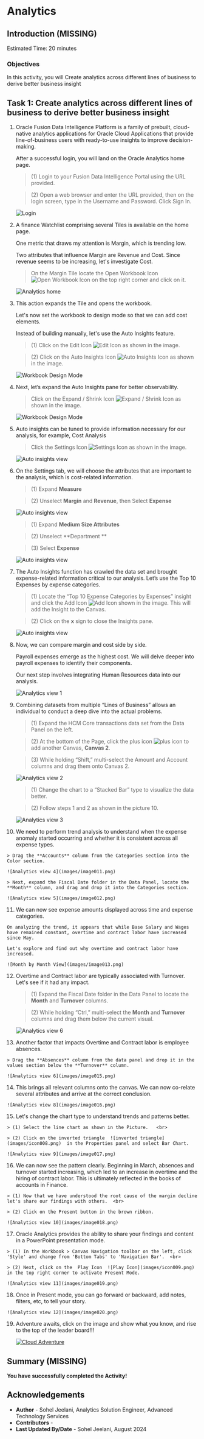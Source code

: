 # Analytics
 
## Introduction (MISSING)
 



Estimated Time: 20 minutes


### Objectives

In this activity, you will Create analytics across different lines of business to derive better business insight
 


## Task 1: Create analytics across different lines of business to derive better business insight



1. Oracle Fusion Data Intelligence Platform is a family of prebuilt, cloud-native analytics applications for Oracle Cloud Applications that provide line-of-business users with ready-to-use insights to improve decision-making. 

    After a successful login, you will land on the Oracle Analytics home page. 

    > (1) Login to your Fusion Data Intelligence Portal using the URL provided.  <br>

    > (2) Open a web browser and enter the URL provided, then on the login screen, type in the Username and Password. Click Sign In.

    ![Login](images/image001.png)


2. A finance Watchlist comprising several Tiles is available on the home page. 

    One metric that draws my attention is Margin, which is trending low. 

    Two attributes that influence Margin are Revenue and Cost. Since revenue seems to be increasing, let's investigate Cost.

    > On the Margin Tile locate the Open Workbook Icon  ![Open Workbook Icon](images/icon001.png)  on the top right corner and click on it.

    ![Analytics home](images/image002.png)


3.  This action expands the Tile and opens the workbook. 

    Let's now set the workbook to design mode so that we can add cost elements. 

    Instead of building manually, let's use the Auto Insights feature.

    > (1) Click on the Edit Icon  ![Edit Icon](images/icon002.png)  as shown in the image.  <br>

    > (2) Click on the Auto Insights Icon  ![Auto Insights Icon](images/icon003.png)  as shown in the image.

    ![Workbook Design Mode](images/image003.png)


4.  Next, let’s expand the Auto Insights pane for better observability. 

    > Click on the Expand / Shrink Icon  ![Expand / Shrink Icon ](images/icon004.png)  as shown in the image.

    ![Workbook Design Mode](images/image004.png)


5.  Auto insights can be tuned to provide information necessary for our analysis, for example, Cost Analysis

    > Click the Settings Icon  ![Settings Icon](images/icon005.png)  as shown in the image.

    ![Auto insights view](images/image005.png)


6.  On the Settings tab, we will choose the attributes that are important to the analysis, which is cost-related information. 

    > (1) Expand **Measure**  <br>
    
    > (2) Unselect **Margin** and **Revenue**, then Select **Expense**

    ![Auto insights view](images/image006.png)

    > (1) Expand **Medium Size Attributes**  <br>
    
    > (2) Unselect **Department **  <br>

    > (3) Select **Expense**

    ![Auto insights view](images/image006a.png)



7.  The Auto Insights function has crawled the data set and brought expense-related information critical to our analysis. Let’s use the Top 10 Expenses by expense categories. 

    > (1) Locate the “Top 10 Expense Categories by Expenses” insight and click the Add Icon  ![Add Icon ](images/icon006.png)  shown in the image. This will add the Insight to the Canvas.  <br>

    > (2) Click on the **x** sign to close the Insights pane.

    ![Auto insights view](images/image007.png)


8.  Now, we can compare margin and cost side by side. 

    Payroll expenses emerge as the highest cost. We will delve deeper into payroll expenses to identify their components. 

    Our next step involves integrating Human Resources data into our analysis.

    ![Analytics view 1](images/image008.png)


9.  Combining datasets from multiple “Lines of Business” allows an individual to conduct a deep dive into the actual problems.

    > (1) Expand the HCM Core transactions data set from the Data Panel on the left.  <br>

    > (2) At the bottom of the Page, click the plus icon  ![plus icon](images/icon007.png)  to add another Canvas, **Canvas 2**. <br>

    > (3) While holding “Shift,” multi-select the Amount and Account columns and drag them onto Canvas 2.

    ![Analytics view 2](images/image009.png)

    > (1) Change the chart to a “Stacked Bar” type to visualize the data better.  <br>

    > (2) Follow steps 1 and 2 as shown in the picture 10.

    ![Analytics view 3](images/image0010.png)


10.  We need to perform trend analysis to understand when the expense anomaly started occurring and whether it is consistent across all expense types.

    > Drag the **Accounts** column from the Categories section into the Color section.

    ![Analytics view 4](images/image011.png)

    > Next, expand the Fiscal Date folder in the Data Panel, locate the **Month** column, and drag and drop it into the Categories section.

    ![Analytics view 5](images/image012.png)

11.  We can now see expense amounts displayed across time and expense categories.

    On analyzing the trend, it appears that while Base Salary and Wages have remained constant, overtime and contract labor have increased since May.

    Let's explore and find out why overtime and contract labor have increased.  

    ![Month by Month View](images/image013.png)

12. Overtime and Contract labor are typically associated with Turnover. Let's see if it had any impact.

    > (1) Expand the Fiscal Date folder in the Data Panel to locate the **Month** and **Turnover** columns.   <br>

    > (2) While holding “Ctrl,” multi-select the **Month** and **Turnover** columns and drag them below the current visual. 

    ![Analytics view 6](images/image0014.png)


13.  Another factor that impacts Overtime and Contract labor is employee absences. 

    > Drag the **Absences** column from the data panel and drop it in the values section below the **Turnover** column.

    ![Analytics view 6](images/image015.png)

14.  This brings all relevant columns onto the canvas. We can now co-relate several attributes and arrive at the correct conclusion. 

    ![Analytics view 8](images/image016.png)




15.  Let's change the chart type to understand trends and patterns better. 

    > (1) Select the line chart as shown in the Picture.   <br>

    > (2) Click on the inverted triangle  ![inverted triangle](images/icon008.png)  in the Properties panel and select Bar Chart.

    ![Analytics view 9](images/image017.png)


16.  We can now see the pattern clearly. Beginning in March, absences and turnover started increasing, which led to an increase in overtime and the hiring of contract labor.  This is ultimately reflected in the books of accounts in Finance. 

    > (1) Now that we have understood the root cause of the margin decline let's share our findings with others.  <br>

    > (2) Click on the Present button in the brown ribbon.

    ![Analytics view 10](images/image018.png)



17.  Oracle Analytics provides the ability to share your findings and content in a PowerPoint presentation mode.

    > (1) In the Workbook > Canvas Navigation toolbar on the left, click 'Style' and change from 'Bottom Tabs' to 'Navigation Bar'.  <br>

    > (2) Next, click on the  Play Icon  ![Play Icon](images/icon009.png)  in the top right corner to activate Present Mode. 

    ![Analytics view 11](images/image019.png)

18.  Once in Present mode, you can go forward or backward, add notes, filters, etc, to tell your story.

    ![Analytics view 12](images/image020.png)




19. Adventure awaits, click on the image and show what you know, and rise to the top of the leader board!!!
    
    [![Cloud Adventure](images/cloud-adventure-checkpoint-image.png)](https://apex.oracle.com/pls/apex/f?p=159406:20:::::QN:16) 



## Summary (MISSING)



**You have successfully completed the Activity!**


## Acknowledgements
* **Author** - Sohel Jeelani, Analytics Solution Engineer, Advanced Technology Services
* **Contributors** -  
* **Last Updated By/Date** - Sohel Jeelani, August 2024
